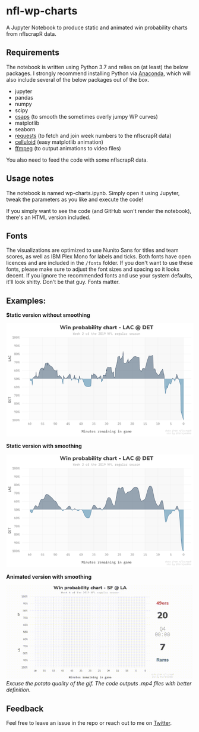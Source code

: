 # nfl-wp-charts
A Jupyter Notebook to produce static and animated win probability charts from nflscrapR data.

## Requirements
The notebook is written using Python 3.7 and relies on (at least) the below packages. I strongly recommend installing Python via [Anaconda](https://www.anaconda.com/distribution/), which will also include several of the below packages out of the box.
- jupyter
- pandas
- numpy
- scipy
- [csaps](https://github.com/espdev/csaps) (to smooth the sometimes overly jumpy WP curves)
- matplotlib
- seaborn
- [requests](https://requests.kennethreitz.org/en/master/) (to fetch and join week numbers to the nflscrapR data)
- [celluloid](https://github.com/jwkvam/celluloid) (easy matplotlib animation)
- [ffmpeg](https://ffmpeg.org/download.html) (to output animations to video files)

You also need to feed the code with some nflscrapR data.

## Usage notes
The notebook is named wp-charts.ipynb. Simply open it using Jupyter, tweak the parameters as you like and execute the code!

If you simply want to see the code (and GitHub won't render the notebook), there's an HTML version included.

## Fonts
The visualizations are optimized to use Nunito Sans for titles and team scores, as well as IBM Plex Mono for labels and ticks. Both fonts have open licences and are included in the `/fonts` folder. If you don't want to use these fonts, please make sure to adjust the font sizes and spacing so it looks decent. If you ignore the recommended fonts and use your system defaults, it'll look shitty. Don't be that guy. Fonts matter.

## Examples:

**Static version without smoothing**

![Static](output/example.png)


**Static version with smoothing**

![Static](output/example_smooth.png)


**Animated version with smoothing**

![Animated](output/example.gif)
*Excuse the potato quality of the gif. The code outputs .mp4 files with better definition.*

## Feedback
Feel free to leave an issue in the repo or reach out to me on [Twitter](https://twitter.com/larsjaakko/).
